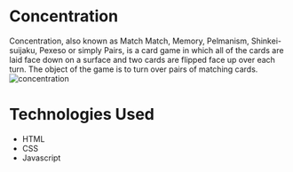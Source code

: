 # Concentration
Concentration, also known as Match Match, Memory, Pelmanism, Shinkei-suijaku, Pexeso or simply Pairs, is a card game in which all of the cards are laid face down on a surface and two cards are flipped face up over each turn. The object of the game is to turn over pairs of matching cards.
![concentration](https://user-images.githubusercontent.com/33438947/36358470-c085ea94-14c3-11e8-8452-e81c878727c1.png)

# Technologies Used
* HTML
* CSS
* Javascript

